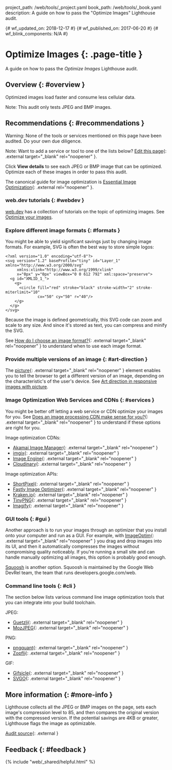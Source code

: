 project_path: /web/tools/_project.yaml book_path: /web/tools/_book.yaml description: A guide on how to pass the "Optimize Images" Lighthouse audit.

{# wf_updated_on: 2018-12-17 #} {# wf_published_on: 2017-06-20 #} {# wf_blink_components: N/A #}

# Optimize Images {: .page-title }

A guide on how to pass the *Optimize Images* Lighthouse audit.

## Overview {: #overview }

Optimized images load faster and consume less cellular data.

Note: This audit only tests JPEG and BMP images.

## Recommendations {: #recommendations }

Warning: None of the tools or services mentioned on this page have been audited. Do your own due diligence.

Note: Want to add a service or tool to one of the lists below? [Edit this page](https://github.com/google/WebFundamentals/edit/master/src/content/en/tools/lighthouse/audits/optimize-images.md){: .external target="_blank" rel="noopener" }.

Click **View details** to see each JPEG or BMP image that can be optimized. Optimize each of these images in order to pass this audit.

The canonical guide for image optimization is [Essential Image Optimization](https://images.guide/){: .external rel="noopener" }.

### web.dev tutorials {: #webdev }

[web.dev](https://web.dev) has a collection of tutorials on the topic of optimizing images. See [Optimize your images](https://web.dev/fast/#topic-Optimize-your-images).

### Explore different image formats {: #formats }

You might be able to yield significant savings just by changing image formats. For example, SVG is often the best way to store simple logos:

    <?xml version="1.0" encoding="utf-8"?>
    <svg version="1.2" baseProfile="tiny" id="Layer_1" xmlns="http://www.w3.org/2000/svg"
         xmlns:xlink="http://www.w3.org/1999/xlink"
         x="0px" y="0px" viewBox="0 0 612 792" xml:space="preserve">
      <g id="XMLID_1_">
        <g>
          <circle fill="red" stroke="black" stroke-width="2" stroke-miterlimit="10"
                  cx="50" cy="50" r="40"/>
        </g>
      </g>
    </svg>
    

Because the image is defined geometrically, this SVG code can zoom and scale to any size. And since it's stored as text, you can compress and minify the SVG.

See [How do I choose an image format?](https://images.guide/#choosing-an-image-format){: .external target="_blank" rel="noopener" } to understand when to use each image format.

### Provide multiple versions of an image {: #art-direction }

The [picture](https://developer.mozilla.org/en-US/docs/Web/HTML/Element/picture){: .external target="_blank" rel="noopener" } element enables you to tell the browser to get a different version of an image, depending on the characteristic's of the user's device. See [Art direction in responsive images with picture](/web/fundamentals/design-and-ux/responsive/images#art_direction_in_responsive_images_with_picture).

### Image Optimization Web Services and CDNs {: #services }

You might be better off letting a web service or CDN optimize your images for you. See [Does an image processing CDN make sense for you?](https://images.guide/#image-processing-cdns){: .external target="_blank" rel="noopener" } to understand if these options are right for you.

Image optimization CDNs:

* [Akamai Image Manager](https://www.akamai.com/us/en/products/web-performance/image-manager.jsp){: .external target="_blank" rel="noopener" }
* [imgix](https://www.imgix.com/){: .external target="_blank" rel="noopener" }
* [Image Engine](https://imageengine.io/){: .external target="_blank" rel="noopener" }
* [Cloudinary](https://cloudinary.com/){: .external target="_blank" rel="noopener" }

Image optimization APIs:

* [ShortPixel](https://shortpixel.com/){: .external target="_blank" rel="noopener" }
* [Fastly Image Optimizer](https://docs.fastly.com/api/imageopto/){: .external target="_blank" rel="noopener" }
* [Kraken.io](https://kraken.io/){: .external target="_blank" rel="noopener" }
* [TinyPNG](https://tinypng.com/){: .external target="_blank" rel="noopener" }
* [Imagify](https://imagify.io/){: .external target="_blank" rel="noopener" }

### GUI tools {: #gui }

Another approach is to run your images through an optimizer that you install onto your computer and run as a GUI. For example, with [ImageOptim](https://imageoptim.com/mac){: .external target="_blank" rel="noopener" } you drag and drop images into its UI, and then it automatically compresses the images without compromising quality noticeably. If you're running a small site and can handle manually optimizing all images, this option is probably good enough.

[Squoosh](https://squoosh.app/) is another option. Squoosh is maintained by the Google Web DevRel team, the team that runs developers.google.com/web.

### Command line tools {: #cli }

The section below lists various command line image optimization tools that you can integrate into your build toolchain.

JPEG:

* [Guetzli](https://github.com/google/guetzli){: .external target="_blank" rel="noopener" }
* [MozJPEG](https://github.com/mozilla/mozjpeg){: .external target="_blank" rel="noopener" }

PNG:

* [pngquant](https://pngquant.org/){: .external target="_blank" rel="noopener" }
* [Zopfli](https://github.com/google/zopfli){: .external target="_blank" rel="noopener" }

GIF:

* [Gifsicle](http://www.lcdf.org/gifsicle/){: .external target="_blank" rel="noopener" }
* [SVGO](https://github.com/svg/svgo){: .external target="_blank" rel="noopener" }

## More information {: #more-info }

Lighthouse collects all the JPEG or BMP images on the page, sets each image's compression level to 85, and then compares the original version with the compressed version. If the potential savings are 4KB or greater, Lighthouse flags the image as optimizable.

[Audit source](https://github.com/GoogleChrome/lighthouse/blob/master/lighthouse-core/audits/byte-efficiency/uses-optimized-images.js){: .external }

## Feedback {: #feedback }

{% include "web/_shared/helpful.html" %}